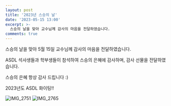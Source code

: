 ```yaml
---
layout: post
title: '2023년 스승의 날'
date: '2023-05-15 13:00'
excerpt: >-
  스승의 날을 맞아 교수님께 감사의 마음을 전달하였습니다.
comments: true
---
```

스승의 날을 맞아 5월 15일 교수님께 감사의 마음을 전달하였습니다.

ASDL 석사생들과 학부생들이 참석하여 스승의 은혜에 감사하며, 감사 선물을 전달하였습니다.

스승의 은혜 항상 감사 드립니다 :)

2023년도 ASDL 화이팅!!

![IMG_2751](https://github.com/yh2424/yh2424.github.io/assets/80964488/c161f0f4-3490-49c9-a9a5-7da21c9f96b7)
![IMG_2765](https://github.com/yh2424/yh2424.github.io/assets/80964488/6685ee11-28e4-413a-a891-0f835384e499)
